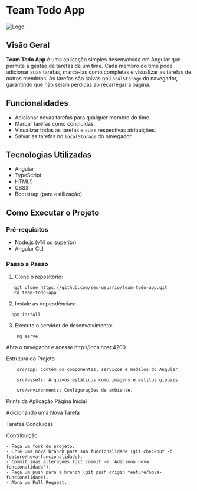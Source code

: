 # Team Todo App

![Logo](link-para-logo.png)

## Visão Geral

**Team Todo App** é uma aplicação simples desenvolvida em Angular que permite a gestão de tarefas de um time. Cada membro do time pode adicionar suas tarefas, marcá-las como completas e visualizar as tarefas de outros membros. As tarefas são salvas no `localStorage` do navegador, garantindo que não sejam perdidas ao recarregar a página.

## Funcionalidades

- Adicionar novas tarefas para qualquer membro do time.
- Marcar tarefas como concluídas.
- Visualizar todas as tarefas e suas respectivas atribuições.
- Salvar as tarefas no `localStorage` do navegador.

## Tecnologias Utilizadas

- Angular
- TypeScript
- HTML5
- CSS3
- Bootstrap (para estilização)

## Como Executar o Projeto

### Pré-requisitos

- Node.js (v14 ou superior)
- Angular CLI

### Passo a Passo
1. Clone o repositório:
```
   git clone https://github.com/seu-usuario/team-todo-app.git
   cd team-todo-app
```
2. Instale as dependências:
```
  npm install
```
3. Execute o servidor de desenvolvimento:
```
    ng serve
```
Abra o navegador e acesse http://localhost:4200.

Estrutura do Projeto
```
    src/app: Contém os componentes, serviços e modelos do Angular.

    src/assets: Arquivos estáticos como imagens e estilos globais.

    src/environments: Configurações de ambiente.
```
Prints da Aplicação
Página Inicial

Adicionando uma Nova Tarefa

Tarefas Concluídas

Contribuição

    - Faça um fork do projeto.
    - Crie uma nova branch para sua funcionalidade (git checkout -b feature/nova-funcionalidade).
    - Commit suas alterações (git commit -m 'Adiciona nova funcionalidade').
    - Faça um push para a branch (git push origin feature/nova-funcionalidade).
    - Abra um Pull Request.
